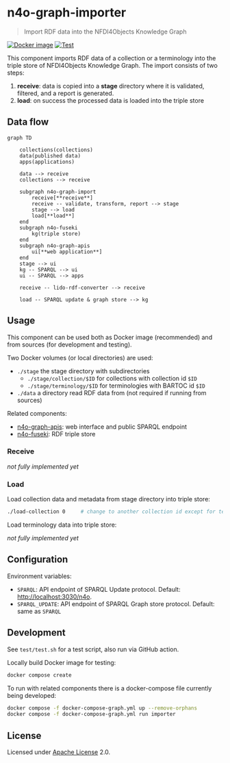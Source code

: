 # n4o-graph-importer

> Import RDF data into the NFDI4Objects Knowledge Graph

[![Docker image](https://github.com/nfdi4objects/n4o-graph-importer/actions/workflows/docker.yml/badge.svg)](https://github.com/orgs/nfdi4objects/packages/container/package/n4o-graph-importer)
[![Test](https://github.com/nfdi4objects/n4o-graph-importer/actions/workflows/test.yml/badge.svg)](https://github.com/nfdi4objects/n4o-graph-importer/actions/workflows/test.yml)

This component imports RDF data of a collection or a terminology into the triple store of NFDI4Objects Knowledge Graph. The import consists of two steps:

1. **receive**: data is copied into a **stage** directory where it is validated, filtered, and a report is generated.
2. **load**: on success the processed data is loaded into the triple store

## Data flow

```mermaid
graph TD

    collections(collections)
    data(published data)    
    apps(applications)

    data --> receive
    collections --> receive

    subgraph n4o-graph-import
        receive[**receive**]
        receive -- validate, transform, report --> stage
        stage --> load
        load[**load**]
    end
    subgraph n4o-fuseki
        kg(triple store)
    end
    subgraph n4o-graph-apis
        ui[**web application**]
    end
    stage --> ui
    kg -- SPARQL --> ui
    ui -- SPARQL --> apps

    receive -- lido-rdf-converter --> receive

    load -- SPARQL update & graph store --> kg
```

## Usage

This component can be used both as Docker image (recommended) and from sources (for development and testing).

Two Docker volumes (or local directories) are used:

- `./stage` the stage directory with subdirectories
  - `./stage/collection/$ID` for collections with collection id `$ID`
  - `./stage/terminology/$ID` for terminologies with BARTOC id `$ID`
- `./data` a directory read RDF data from (not required if running from sources)

Related components:

- [n4o-graph-apis](https://github.com/nfdi4objects/n4o-graph-apis): web interface and public SPARQL endpoint
- [n4o-fuseki](https://github.com/nfdi4objects/n4o-fuseki): RDF triple store

### Receive

*not fully implemented yet*

### Load

Load collection data and metadata from stage directory into triple store:

~~~sh
./load-collection 0     # change to another collection id except for testing
~~~

Load terminology data into triple store:

*not fully implemented yet*

## Configuration

Environment variables:

- `SPARQL`: API endpoint of SPARQL Update protocol. Default: <http://localhost:3030/n4o>.
- `SPARQL_UPDATE`: API endpoint of SPARQL Graph store protocol. Default: same as `SPARQL`

## Development

See `test/test.sh` for a test script, also run via GitHub action.

Locally build Docker image for testing:

~~~sh
docker compose create
~~~

To run with related components there is a docker-compose file currently being developed:

~~~sh
docker compose -f docker-compose-graph.yml up --remove-orphans
docker compose -f docker-compose-graph.yml run importer
~~~

## License

Licensed under [Apache License](http://www.apache.org/licenses/) 2.0.
